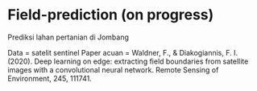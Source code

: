 # Field-prediction (on progress)
Prediksi lahan pertanian di Jombang

Data = satelit sentinel
Paper acuan = Waldner, F., & Diakogiannis, F. I. (2020). Deep learning on edge: extracting field boundaries from satellite images with a convolutional neural network. Remote Sensing of Environment, 245, 111741.
